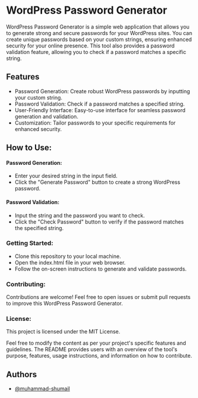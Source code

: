 
# WordPress Password Generator

WordPress Password Generator is a simple web application that allows you to generate strong and secure passwords for your WordPress sites. You can create unique passwords based on your custom strings, ensuring enhanced security for your online presence. This tool also provides a password validation feature, allowing you to check if a password matches a specific string.


## Features

- Password Generation: Create robust WordPress passwords by inputting your custom string.
- Password Validation: Check if a password matches a specified string.
- User-Friendly Interface: Easy-to-use interface for seamless password generation and validation.
- Customization: Tailor passwords to your specific requirements for enhanced security.


## How to Use:

#### Password Generation:

- Enter your desired string in the input field.
- Click the "Generate Password" button to create a strong WordPress password.

#### Password Validation:

- Input the string and the password you want to check.
- Click the "Check Password" button to verify if the password matches the specified string.

### Getting Started:

- Clone this repository to your local machine.
- Open the index.html file in your web browser.
- Follow the on-screen instructions to generate and validate passwords.

### Contributing:

Contributions are welcome! Feel free to open issues or submit pull requests to improve this WordPress Password Generator.

### License:

This project is licensed under the MIT License.

Feel free to modify the content as per your project's specific features and guidelines. The README provides users with an overview of the tool's purpose, features, usage instructions, and information on how to contribute.
## Authors

- [@muhammad-shumail](https://github.com/muhammad-shumail)